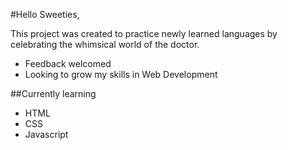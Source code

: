 #Hello Sweeties,

This project was created to practice newly learned languages by celebrating the whimsical world of the doctor.

* Feedback welcomed
* Looking to grow my skills in Web Development 


##Currently learning
* HTML
* CSS
* Javascript

